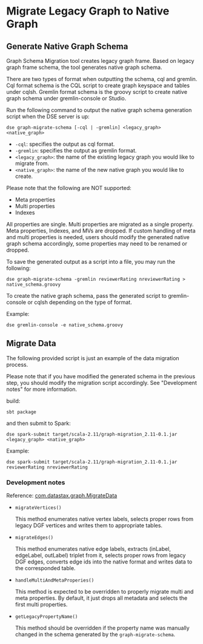 # Migrate Legacy Graph to Native Graph


## Generate Native Graph Schema
Graph Schema Migration tool creates legacy graph frame. Based on legacy graph frame schema, the tool generates native graph schema.

There are two types of format when outputting the schema, cql and gremlin.
Cql format schema is the CQL script to create graph keyspace and tables under cqlsh.
Gremlin format schema is the groovy script to create native graph schema under gremlin-console or Studio.

Run the following command to output the native graph schema generation script when the DSE server is up:
```
dse graph-migrate-schema [-cql | -gremlin] <legacy_graph> <native_graph>
```

- `-cql`: specifies the output as cql format.
- `-gremlin`: specifies the output as gremlin format.
- `<legacy_graph>`: the name of the existing legacy graph you would like to migrate from.
- `<native_graph>`: the name of the new native graph you would like to create.

Please note that the following are NOT supported:
- Meta properties
- Multi properties
- Indexes

All properties are single. Multi properties are migrated as a single property. Meta properties, Indexes, and MVs are dropped.
If custom handling of meta and multi properties is needed, users should modify the generated native graph schema accordingly, some properties may need to be renamed or dropped.

To save the generated output as a script into a file, you may run the following:
```
dse graph-migrate-schema -gremlin reviewerRating nreviewerRating > native_schema.groovy
```

To create the native graph schema, pass the generated script to gremlin-console or cqlsh depending on the type of format.

Example:
```
dse gremlin-console -e native_schema.groovy
```

## Migrate Data

The following provided script is just an example of the data migration process.

Please note that if you have modified the generated schema in the previous step, you should modify the migration script accordingly. See "Development notes" for more information.

build:
```
sbt package
```

and then submit to Spark:
```
dse spark-submit target/scala-2.11/graph-migration_2.11-0.1.jar <legacy_graph> <native_graph>
```

Example:
```
dse spark-submit target/scala-2.11/graph-migration_2.11-0.1.jar reviewerRating nreviewerRating
```

### Development notes

Reference: [com.datastax.graph.MigrateData](src/main/scala/com/datastax/graph/MigrateData.scala)

- `migrateVertices()`

  This method enumerates native vertex labels, selects proper rows from legacy DGF vertices and writes them to appropriate tables.

- `migrateEdges()`

  This method enumerates native edge labels, extracts (inLabel, edgeLabel, outLabel) triplet from it, selects proper rows from legacy DGF edges, converts edge ids into the native format and writes data to the corresponded table.

- `handleMultiAndMetaProperies()`

  This method is expected to be overridden to properly migrate multi and meta properties. By default, it just drops all metadata and selects the first multi properties.

- `getLegacyPropertyName()`

  This method should be overridden if the property name was manually changed in the schema generated by the `graph-migrate-schema`.
